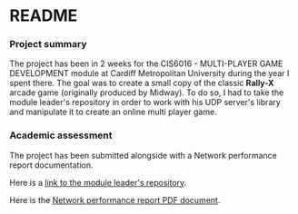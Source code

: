 # README

### Project summary ###
The project has been in 2 weeks for the CIS6016 - MULTI-PLAYER GAME DEVELOPMENT module at Cardiff Metropolitan University during the year I spent there.
The goal was to create a small copy of the classic **Rally-X** arcade game (originally produced by Midway).
To do so, I had to take the module leader's repository in order to work with his UDP server's library and manipulate it to create an online multi player game.

### Academic assessment ###

The project has been submitted alongside with a Network performance report documentation.

Here is a [link to the module leader's repository](https://bitbucket.org/smu_sc_gj/crossplatformreplication/src/master/).

Here is the [Network performance report PDF document](https://github.com/Xev33/NetworkMultiPlayer_CardiffMet/files/11749553/st20242612.CIS6016.WRIT1.pdf).
